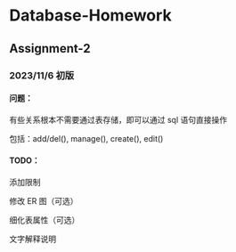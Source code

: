 # Database-Homework

## Assignment-2

### 2023/11/6 初版

#### 问题：

 有些关系根本不需要通过表存储，即可以通过 sql 语句直接操作

 包括：add/del(), manage(), create(), edit()

#### TODO：

 添加限制

 修改 ER 图（可选）

 细化表属性（可选）

 文字解释说明
